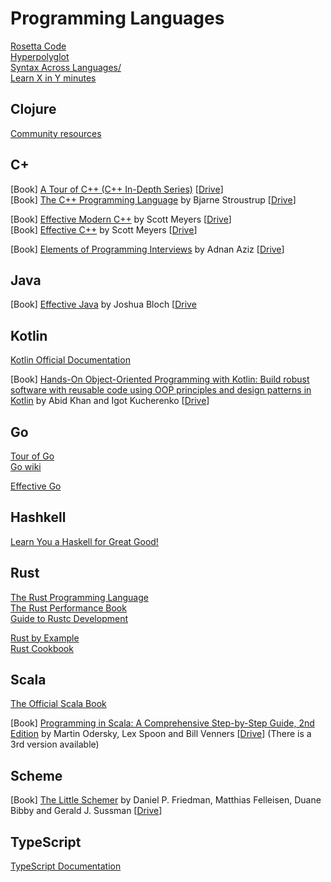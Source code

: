 # Programming Languages

[Rosetta Code](http://rosettacode.org/wiki/Rosetta_Code)  
[Hyperpolyglot](https://hyperpolyglot.org/)  
[Syntax Across Languages/](http://rigaux.org/language-study/syntax-across-languages/)  
[Learn X in Y minutes](https://learnxinyminutes.com/)  

## Clojure

[Community resources](https://clojure.org/community/resources)

## C+

[Book] [A Tour of C++ (C++ In-Depth Series)](https://www.amazon.com/Tour-2nd-Depth-Bjarne-Stroustrup/dp/0134997832) [[Drive](https://drive.google.com/drive/search?q=stroustrup%20tour)]  
[Book] [The C++ Programming Language](https://www.amazon.com/C-Programming-Language-4th/dp/0321563840) by Bjarne Stroustrup [[Drive](https://drive.google.com/drive/search?q=stroustrup%20programming%20language)]  

[Book] [Effective Modern C++](https://www.amazon.com/Effective-Modern-Specific-Ways-Improve/dp/1491903996) by Scott Meyers [[Drive](https://drive.google.com/drive/search?q=meyers%20effective%20modern)]  
[Book] [Effective C++](https://www.amazon.com/Effective-Specific-Improve-Programs-Designs/dp/0321334876) by Scott Meyers [[Drive](https://drive.google.com/drive/search?q=meyers%20effective)]  

[Book] [Elements of Programming Interviews](https://www.amazon.fr/Elements-Programming-Interviews-Insiders-Guide/dp/1479274836) by Adnan Aziz [[Drive](https://drive.google.com/drive/search?q=aziz%20elements%20programming%20interviews)]  

## Java

[Book] [Effective Java](https://www.amazon.com/Effective-Java-Joshua-Bloch/dp/0134685997) by Joshua Bloch [[Drive](https://drive.google.com/drive/search?q=bloch%20effective%20java)  

## Kotlin

[Kotlin Official Documentation](https://kotlinlang.org/docs)  

[Book] [Hands-On Object-Oriented Programming with Kotlin: Build robust software with reusable code using OOP principles and design patterns in Kotlin](https://www.amazon.com/Hands-Object-Oriented-Programming-Kotlin-principles-ebook/dp/B07K45HXV5) by Abid Khan and Igot Kucherenko [[Drive](https://drive.google.com/drive/search?q=khan%20hands%20object%20oriented%20programming%20kotlin)]  

## Go

[Tour of Go](https://tour.golang.org)  
[Go wiki](https://github.com/golang/go/wiki)

[Effective Go](https://golang.org/doc/effective_go.html#introduction)

## Hashkell

[Learn You a Haskell for Great Good!](http://learnyouahaskell.com/chapters) 

## Rust

 [The Rust Programming Language](https://doc.rust-lang.org/book/)  
[The Rust Performance Book](https://nnethercote.github.io/perf-book/)  
[Guide to Rustc Development](https://rustc-dev-guide.rust-lang.org/)

[Rust by Example](https://doc.rust-lang.org/rust-by-example)  
[Rust Cookbook](https://rust-lang-nursery.github.io/rust-cookbook/intro.html)  

## Scala

[The Official Scala Book](https://docs.scala-lang.org/overviews/scala-book/introduction.html)  

[Book] [Programming in Scala: A Comprehensive Step-by-Step Guide, 2nd Edition](https://www.amazon.com/Programming-Scala-Comprehensive-Step-Step/dp/0981531644) by Martin Odersky, Lex Spoon and Bill Venners [[Drive](https://drive.google.com/drive/search?q=odersky%20programming%20scala)]  (There is a 3rd version available)  

## Scheme

[Book] [The Little Schemer](https://www.amazon.com/Little-Schemer-Daniel-P-Friedman/dp/0262560992) by Daniel P. Friedman, Matthias Felleisen, Duane Bibby and Gerald J. Sussman [[Drive](https://drive.google.com/drive/search?q=friedman%20little%20schemer)]  



## TypeScript

[TypeScript Documentation](https://www.typescriptlang.org/docs)

